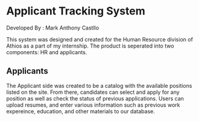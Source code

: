 # Applicant Tracking System

Developed By : Mark Anthony Castllo



This system was designed and created for the Human Resource division of Athios as a part of my internship. The product is seperated into two components: HR and applicants.


## Applicants
The Applicant side was created to be a catalog with the available positions listed on the site. From there, candidates can select and apply for any position as well as check the status of previous applications. Users can upload resumes, and enter various information such as previous work expereince, education, and other materials to our database.
